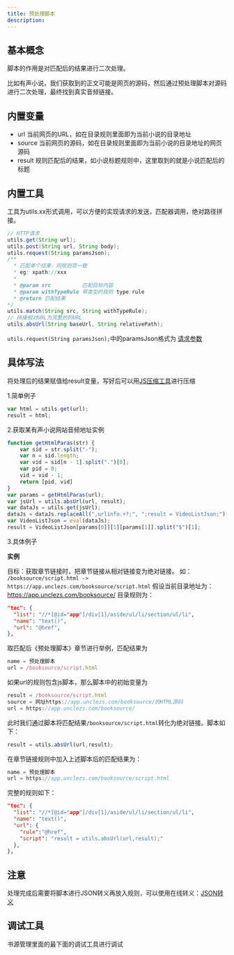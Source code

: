 ```yaml
---
title: 预处理脚本
description: 
---
```


## 基本概念

脚本的作用是对匹配后的结果进行二次处理。

比如有声小说，我们获取到的正文可能是网页的源码，然后通过预处理脚本对源码进行二次处理，最终找到真实音频链接。

## 内置变量

- url 当前网页的URL，如在目录规则里面即为当前小说的目录地址
- source 当前网页的源码，如在目录规则里面即为当前小说的目录地址的网页源码
- result 规则匹配后的结果，如小说标题规则中，这里取到的就是小说匹配后的标题

## 内置工具

工具为utils.xx形式调用，可以方便的实现请求的发送，匹配器调用，绝对路径拼接。

```java
// HTTP请求
utils.get(String url);
utils.post(String url, String body);
utils.request(String paramsJson);
/**
  * 匹配单个结果，同规则项一致
  * eg: xpath://xxx
  *
  * @param src          匹配目标内容
  * @param withTypeRule 带类型的规则 type:rule
  * @return 匹配结果
*/
utils.match(String src, String withTypeRule);
// 拼接相对URL为完整的的URL
utils.absUrl(String baseUrl, String relativePath);
```

`utils.request(String paramsJson);`中的paramsJson格式为 [请求参数](/booksource/format.html#请求参数)

## 具体写法

将处理后的结果赋值给result变量，写好后可以用[JS压缩工具](https://tool.oschina.net/jscompress/)进行压缩

1.简单例子
```js
var html = utils.get(url);
result = html;
```

2.获取某有声小说网站音频地址实例

```js
function getHtmlParas(str) {
	var sid = str.split("-");
	var n = sid.length;
	var vid = sid[n - 1].split(".")[0];
	var pid = 0;
	vid = vid - 1;
	return [pid, vid]
}
var params = getHtmlParas(url);
var jsUrl = utils.absUrl(url, result);
var dataJs = utils.get(jsUrl);
dataJs = dataJs.replaceAll(",urlinfo.+?;", ";result = VideoListJson;");
var VideoListJson = eval(dataJs);
result = VideoListJson[params[0]][1][params[1]].split("$")[1];
```

3.具体例子

**实例**

目标：获取章节链接时，把章节链接从相对链接变为绝对链接。
如： `/booksource/script.html -> https://app.unclezs.com/booksource/script.html`
假设当前目录地址为： https://app.unclezs.com/booksource/
目录规则为：
```json
"toc": {
  "list": "//*[@id="app"]/div[1]/aside/ul/li/section/ul/li",
  "name": "text()",
  "url": "@href",
},
```

取匹配后《预处理脚本》章节进行举例，匹配结果为
```js
name = 预处理脚本
url = /booksource/script.html
```
如果url的规则包含js脚本，那么脚本中的初始变量为
```js
result = /booksource/script.html
source = 网址https://app.unclezs.com/booksource/的HTML源码
url = https://app.unclezs.com/booksource/
```
此时我们通过脚本将匹配结果`/booksource/script.html`转化为绝对链接。脚本如下：
```js
result = utils.absUrl(url,result);
```
在章节链接规则中加入上述脚本后的匹配结果为：
```js
name = 预处理脚本
url = https://app.unclezs.com/booksource/script.html
```

完整的规则如下：
```json
"toc": {
  "list": "//*[@id="app"]/div[1]/aside/ul/li/section/ul/li",
  "name": "text()",
  "url": {
    "rule":"@href",
    "script": "result = utils.absUrl(url,result);"
  },
},
```

## 注意

处理完成后需要将脚本进行JSON转义再放入规则，可以使用在线转义：[JSON转义](https://www.sojson.com/yasuo.html)

## 调试工具

书源管理里面的最下面的调试工具进行调试